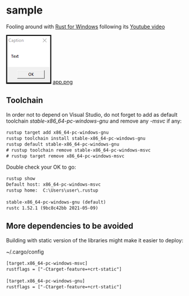 # sample

Fooling around with [Rust for Windows](https://github.com/microsoft/windows-rs) following its [Youtube video](https://www.youtube.com/watch?v=-oZrsCPKsn4)

![app](images/app.png)
[app.png](images/app.png)

## Toolchain

In order not to depend on Visual Studio, do not forget to add as default toolchain *stable-x86_64-pc-windows-gnu* and remove any *-msvc* if any:
```
rustup target add x86_64-pc-windows-gnu
rustup toolchain install stable-x86_64-pc-windows-gnu
rustup default stable-x86_64-pc-windows-gnu
# rustup toolchain remove stable-x86_64-pc-windows-msvc
# rustup target remove x86_64-pc-windows-msvc
```

Double check your OK to go:
```
rustup show
Default host: x86_64-pc-windows-msvc
rustup home:  C:\Users\user\.rustup

stable-x86_64-pc-windows-gnu (default)
rustc 1.52.1 (9bc8c42bb 2021-05-09)
```

## More dependencies to be avoided

Building with static version of the libraries might make it easier to deploy:

~/.cargo/config
```
[target.x86_64-pc-windows-msvc]
rustflags = ["-Ctarget-feature=+crt-static"]

[target.x86_64-pc-windows-gnu]
rustflags = ["-Ctarget-feature=+crt-static"]
```
